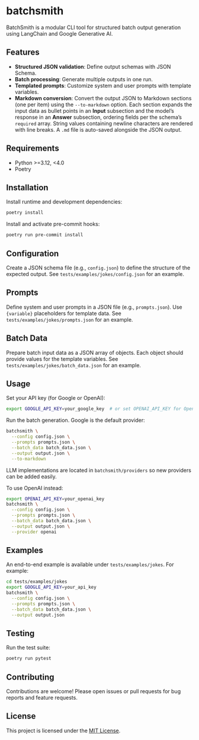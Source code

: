 # batchsmith

BatchSmith is a modular CLI tool for structured batch output generation using LangChain and Google Generative AI.

## Features

- **Structured JSON validation**: Define output schemas with JSON Schema.
- **Batch processing**: Generate multiple outputs in one run.
- **Templated prompts**: Customize system and user prompts with template variables.
- **Markdown conversion**: Convert the output JSON to Markdown sections (one per item) using the `--to-markdown` option. Each section expands the input data as bullet points in an **Input** subsection and the model’s response in an **Answer** subsection, ordering fields per the schema’s `required` array. String values containing newline characters are rendered with line breaks. A `.md` file is auto-saved alongside the JSON output.

## Requirements

- Python >=3.12, <4.0
- Poetry

## Installation

Install runtime and development dependencies:

```bash
poetry install
```

Install and activate pre-commit hooks:

```bash
poetry run pre-commit install
```

## Configuration

Create a JSON schema file (e.g., `config.json`) to define the structure of the expected output.
See `tests/examples/jokes/config.json` for an example.

## Prompts

Define system and user prompts in a JSON file (e.g., `prompts.json`).
Use `{variable}` placeholders for template data.
See `tests/examples/jokes/prompts.json` for an example.

## Batch Data

Prepare batch input data as a JSON array of objects. Each object should provide values for the template variables.
See `tests/examples/jokes/batch_data.json` for an example.

## Usage

Set your API key (for Google or OpenAI):

```bash
export GOOGLE_API_KEY=your_google_key  # or set OPENAI_API_KEY for OpenAI
```

Run the batch generation. Google is the default provider:

```bash
batchsmith \
  --config config.json \
  --prompts prompts.json \
  --batch_data batch_data.json \
  --output output.json \
  --to-markdown
```

LLM implementations are located in `batchsmith/providers` so new providers can
be added easily.

To use OpenAI instead:

```bash
export OPENAI_API_KEY=your_openai_key
batchsmith \
  --config config.json \
  --prompts prompts.json \
  --batch_data batch_data.json \
  --output output.json \
  --provider openai
```

## Examples

An end-to-end example is available under `tests/examples/jokes`. For example:

```bash
cd tests/examples/jokes
export GOOGLE_API_KEY=your_api_key
batchsmith \
  --config config.json \
  --prompts prompts.json \
  --batch_data batch_data.json \
  --output output.json
```

## Testing

Run the test suite:

```bash
poetry run pytest
```

## Contributing

Contributions are welcome! Please open issues or pull requests for bug reports and feature requests.

## License

This project is licensed under the [MIT License](LICENSE).
